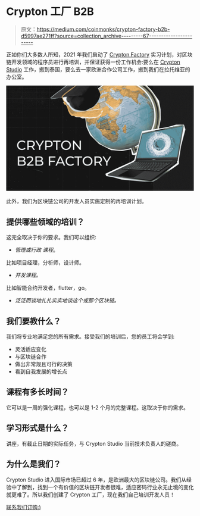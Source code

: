 # Crypton 工厂 B2B

> 原文：<https://medium.com/coinmonks/crypton-factory-b2b-d5997ae271ff?source=collection_archive---------67----------------------->

正如你们大多数人所知，2021 年我们启动了 [Crypton Factory](https://factory.crypton.studio) 实习计划，对区块链开发领域的程序员进行再培训，并保证获得一份工作机会:要么在 [Crypton Studio](https://crypton.studio) 工作，搬到泰国，要么去一家欧洲合作公司工作，搬到我们在拉托维亚的办公室。

![](img/bdfbd595992439b85b30d6b9d291cf2b.png)

此外，我们为区块链公司的开发人员实施定制的再培训计划。

## 提供哪些领域的培训？

这完全取决于你的要求。我们可以组织:

*   *管理或行政* *课程*。

比如项目经理，分析师，设计师。

*   *开发课程。*

比如智能合约开发者，flutter，go。

*   *泛泛而谈地扎扎实实地谈这个或那个区块链。*

## 我们要教什么？

我们将专业地满足您的所有需求。接受我们的培训后，您的员工将会学到:

*   灵活适应变化
*   与区块链合作
*   做出非常规且可行的决策
*   看到自我发展的增长点

## 课程有多长时间？

它可以是一周的强化课程，也可以是 1-2 个月的完整课程。这取决于你的需求。

## 学习形式是什么？

讲座，有截止日期的实际任务，与 Crypton Studio 当前技术负责人的磋商。

## 为什么是我们？

Crypton Studio 进入国际市场已超过 6 年，是欧洲最大的区块链公司。我们从经验中了解到，找到一个有价值的区块链开发者很难，适应密码行业永无止境的变化就更难了。所以我们创建了 Crypton 工厂，现在我们自己培训开发人员！

[联系我们订购:)](https://t.me/elenasolidity)